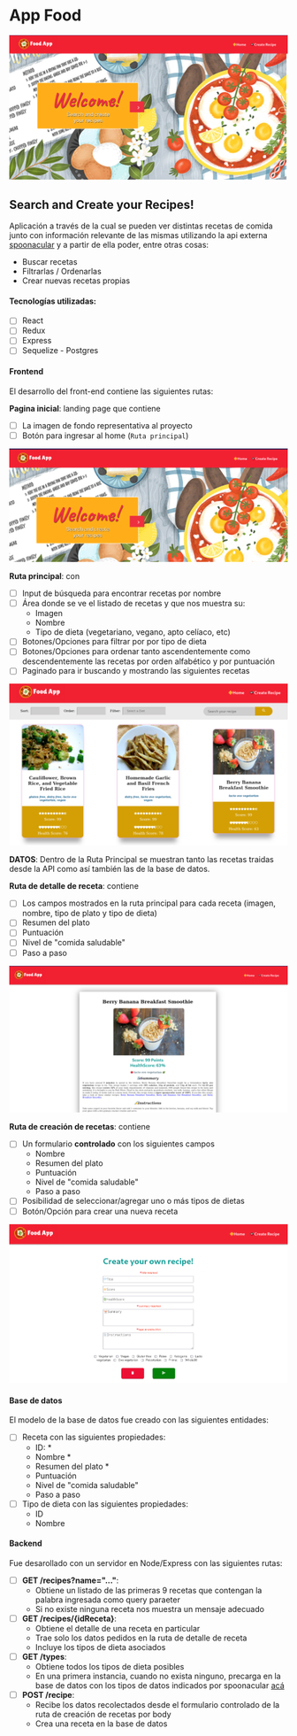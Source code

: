 # App Food

<img src='./images/landingPage.png' />

## Search and Create your Recipes!
Aplicación a través de la cual se pueden ver distintas recetas de comida junto con información relevante de las mismas utilizando la api externa [spoonacular](https://spoonacular.com/food-api) y a partir de ella poder, entre otras cosas:

  - Buscar recetas
  - Filtrarlas / Ordenarlas
  - Crear nuevas recetas propias
#### Tecnologías utilizadas:
- [ ] React
- [ ] Redux
- [ ] Express
- [ ] Sequelize - Postgres

#### Frontend

El desarrollo del front-end contiene las siguientes rutas: 

__Pagina inicial__: landing page que contiene
- [ ] La imagen de fondo representativa al proyecto
- [ ] Botón para ingresar al home (`Ruta principal`)

<img src='./images/landing.png' />

__Ruta principal__: con
- [ ] Input de búsqueda para encontrar recetas por nombre
- [ ] Área donde se ve el listado de recetas y que nos muestra su:
  - Imagen
  - Nombre
  - Tipo de dieta (vegetariano, vegano, apto celíaco, etc)
- [ ] Botones/Opciones para filtrar por por tipo de dieta
- [ ] Botones/Opciones para ordenar tanto ascendentemente como descendentemente las recetas por orden alfabético y por puntuación
- [ ] Paginado para ir buscando y mostrando las siguientes recetas

<img src='./images/homePage.png' />


__DATOS__: Dentro de la Ruta Principal se muestran tanto las recetas traidas desde la API como así también las de la base de datos.

__Ruta de detalle de receta__: contiene
- [ ] Los campos mostrados en la ruta principal para cada receta (imagen, nombre, tipo de plato y tipo de dieta)
- [ ] Resumen del plato
- [ ] Puntuación
- [ ] Nivel de "comida saludable"
- [ ] Paso a paso

<img src='./images/detailPage.png' />

__Ruta de creación de recetas__: contiene
- [ ] Un formulario __controlado__ con los siguientes campos
  - Nombre
  - Resumen del plato
  - Puntuación
  - Nivel de "comida saludable"
  - Paso a paso
- [ ] Posibilidad de seleccionar/agregar uno o más tipos de dietas
- [ ] Botón/Opción para crear una nueva receta

<img src='./images/formPage.png' />

#### Base de datos

El modelo de la base de datos fue creado con las siguientes entidades:

- [ ] Receta con las siguientes propiedades:
  - ID: *
  - Nombre *
  - Resumen del plato *
  - Puntuación
  - Nivel de "comida saludable"
  - Paso a paso
- [ ] Tipo de dieta con las siguientes propiedades:
  - ID
  - Nombre

#### Backend

Fue desarollado con un servidor en Node/Express con las siguientes rutas:

- [ ] __GET /recipes?name="..."__:
  - Obtiene un listado de las primeras 9 recetas que contengan la palabra ingresada como query paraeter
  - Si no existe ninguna receta nos muestra un mensaje adecuado
- [ ] __GET /recipes/{idReceta}__:
  - Obtiene el detalle de una receta en particular
  - Trae solo los datos pedidos en la ruta de detalle de receta
  - Incluye los tipos de dieta asociados
- [ ] __GET /types__:
  - Obtiene todos los tipos de dieta posibles
  - En una primera instancia, cuando no exista ninguno, precarga en la base de datos con los tipos de datos indicados por spoonacular [acá](https://spoonacular.com/food-api/docs#Diets)
- [ ] __POST /recipe__:
  - Recibe los datos recolectados desde el formulario controlado de la ruta de creación de recetas por body
  - Crea una receta en la base de datos
